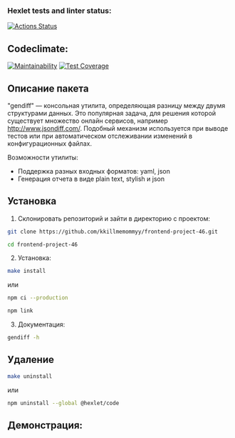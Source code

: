 ### Hexlet tests and linter status:
[![Actions Status](https://github.com/kkillmemommyy/frontend-project-46/actions/workflows/hexlet-check.yml/badge.svg)](https://github.com/kkillmemommyy/frontend-project-46/actions)


## Codeclimate:
[![Maintainability](https://api.codeclimate.com/v1/badges/ecfdd7d47f05da1791a4/maintainability)](https://codeclimate.com/github/kkillmemommyy/frontend-project-46/maintainability) [![Test Coverage](https://api.codeclimate.com/v1/badges/ecfdd7d47f05da1791a4/test_coverage)](https://codeclimate.com/github/kkillmemommyy/frontend-project-46/test_coverage)


## Описание пакета
"gendiff" — консольная утилита, определяющая разницу между двумя структурами данных. Это популярная задача, для решения которой существует множество онлайн сервисов, например http://www.jsondiff.com/. Подобный механизм используется при выводе тестов или при автоматическом отслеживании изменений в конфигурационных файлах.

Возможности утилиты:
- Поддержка разных входных форматов: yaml, json
- Генерация отчета в виде plain text, stylish и json


## Установка
1. Склонировать репозиторий и зайти в директорию с проектом:

```bash
git clone https://github.com/kkillmemommyy/frontend-project-46.git
```
```bash
cd frontend-project-46
```

2. Установка:
```bash
make install
```

или

```bash
npm ci --production
```

```bash
npm link
```

3. Документация:
```bash
gendiff -h
```


## Удаление
```bash
make uninstall
```

или

```bash
npm uninstall --global @hexlet/code
```


## Демонстрация:
